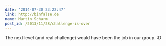 ```yaml
---
date: '2014-07-30 23:22:47'
link: http://binfalse.de
name: Martin Scharm
post_id: /2013/11/28/challenge-is-over
---
```


The next level (and real challenge) would have been the job in our group. :D